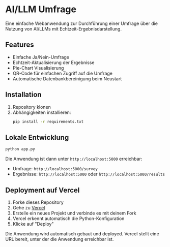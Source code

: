 # AI/LLM Umfrage

Eine einfache Webanwendung zur Durchführung einer Umfrage über die Nutzung von AI/LLMs mit Echtzeit-Ergebnisdarstellung.

## Features

- Einfache Ja/Nein-Umfrage
- Echtzeit-Aktualisierung der Ergebnisse
- Pie-Chart Visualisierung
- QR-Code für einfachen Zugriff auf die Umfrage
- Automatische Datenbankbereinigung beim Neustart

## Installation

1. Repository klonen
2. Abhängigkeiten installieren:
   ```bash
   pip install -r requirements.txt
   ```

## Lokale Entwicklung

```bash
python app.py
```

Die Anwendung ist dann unter `http://localhost:5000` erreichbar:
- Umfrage: `http://localhost:5000/survey`
- Ergebnisse: `http://localhost:5000` oder `http://localhost:5000/results`

## Deployment auf Vercel

1. Forke dieses Repository
2. Gehe zu [Vercel](https://vercel.com)
3. Erstelle ein neues Projekt und verbinde es mit deinem Fork
4. Vercel erkennt automatisch die Python-Konfiguration
5. Klicke auf "Deploy"

Die Anwendung wird automatisch gebaut und deployed. Vercel stellt eine URL bereit, unter der die Anwendung erreichbar ist.
